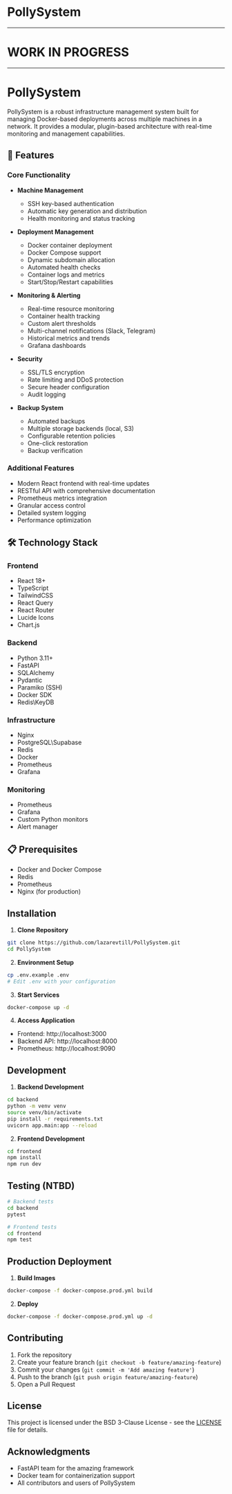 # PollySystem

---

# WORK IN PROGRESS

---
# PollySystem

PollySystem is a robust infrastructure management system built for managing Docker-based deployments across multiple machines in a network. It provides a modular, plugin-based architecture with real-time monitoring and management capabilities.

## 🌟 Features

### Core Functionality
- **Machine Management**
  - SSH key-based authentication
  - Automatic key generation and distribution
  - Health monitoring and status tracking

- **Deployment Management**
  - Docker container deployment
  - Docker Compose support
  - Dynamic subdomain allocation
  - Automated health checks
  - Container logs and metrics
  - Start/Stop/Restart capabilities

- **Monitoring & Alerting**
  - Real-time resource monitoring
  - Container health tracking
  - Custom alert thresholds
  - Multi-channel notifications (Slack, Telegram)
  - Historical metrics and trends
  - Grafana dashboards

- **Security**
  - SSL/TLS encryption
  - Rate limiting and DDoS protection
  - Secure header configuration
  - Audit logging

- **Backup System**
  - Automated backups
  - Multiple storage backends (local, S3)
  - Configurable retention policies
  - One-click restoration
  - Backup verification

### Additional Features
- Modern React frontend with real-time updates
- RESTful API with comprehensive documentation
- Prometheus metrics integration
- Granular access control
- Detailed system logging
- Performance optimization

## 🛠 Technology Stack

### Frontend
- React 18+
- TypeScript
- TailwindCSS
- React Query
- React Router
- Lucide Icons
- Chart.js

### Backend
- Python 3.11+
- FastAPI
- SQLAlchemy
- Pydantic
- Paramiko (SSH)
- Docker SDK
- Redis\KeyDB

### Infrastructure
- Nginx
- PostgreSQL\Supabase
- Redis
- Docker
- Prometheus
- Grafana

### Monitoring
- Prometheus
- Grafana
- Custom Python monitors
- Alert manager

## 📋 Prerequisites

- Docker and Docker Compose
- Redis
- Prometheus
- Nginx (for production)

## Installation

1. **Clone Repository**
```bash
git clone https://github.com/lazarevtill/PollySystem.git
cd PollySystem
```

2. **Environment Setup**
```bash
cp .env.example .env
# Edit .env with your configuration
```

3. **Start Services**
```bash
docker-compose up -d
```

4. **Access Application**
- Frontend: http://localhost:3000
- Backend API: http://localhost:8000
- Prometheus: http://localhost:9090

## Development

1. **Backend Development**
```bash
cd backend
python -m venv venv
source venv/bin/activate
pip install -r requirements.txt
uvicorn app.main:app --reload
```

2. **Frontend Development**
```bash
cd frontend
npm install
npm run dev
```

## Testing (NTBD)

```bash
# Backend tests
cd backend
pytest

# Frontend tests
cd frontend
npm test
```

## Production Deployment

1. **Build Images**
```bash
docker-compose -f docker-compose.prod.yml build
```

2. **Deploy**
```bash
docker-compose -f docker-compose.prod.yml up -d
```

## Contributing

1. Fork the repository
2. Create your feature branch (`git checkout -b feature/amazing-feature`)
3. Commit your changes (`git commit -m 'Add amazing feature'`)
4. Push to the branch (`git push origin feature/amazing-feature`)
5. Open a Pull Request

## License

This project is licensed under the BSD 3-Clause License - see the [LICENSE](LICENSE) file for details.

## Acknowledgments

- FastAPI team for the amazing framework
- Docker team for containerization support
- All contributors and users of PollySystem